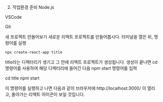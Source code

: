 2. 작업환경 준비
Node.js
 
VSCode
 
Git
 
새 프로젝트 만들어보기
새로운 리액트 프로젝트를 만들어봅시다. 터미널을 열은 뒤, 명령어를 실행
```
npx create-react-app title
```
 
title라는 디렉터리가 생기고 그 안에 리액트 프로젝트가 생성됩니다. 생성이 끝나면 cd 명령어를 사용하여 해당 디렉터리에 들어간 다음 npm start 명령어를 입력
 
cd title
npm start
 
이 명령어를 실행하고 나면 다음과 같이 브라우저에 http://localhost:3000/ 이 열리고, 돌아가는 리액트 아이콘이 보일 것입니다.